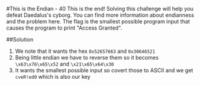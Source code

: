 #This is the Endian - 40
 This is the end! Solving this challenge will help you defeat Daedalus's cyborg. You can find more information about endianness and the problem here. The flag is the smallest possible program input that causes the program to print "Access Granted". 
 
 ##Solution
 1. We note that it wants the hex `0x52657663` and `0x30646521`
 2. Being little endian we have to reverse them so it becomes `\x63\x76\x65\x52` and `\x21\x65\x64\x30`
 3. It wants the smallest possible input so covert those to ASCII and we get `cveR!ed0` which is also our key

